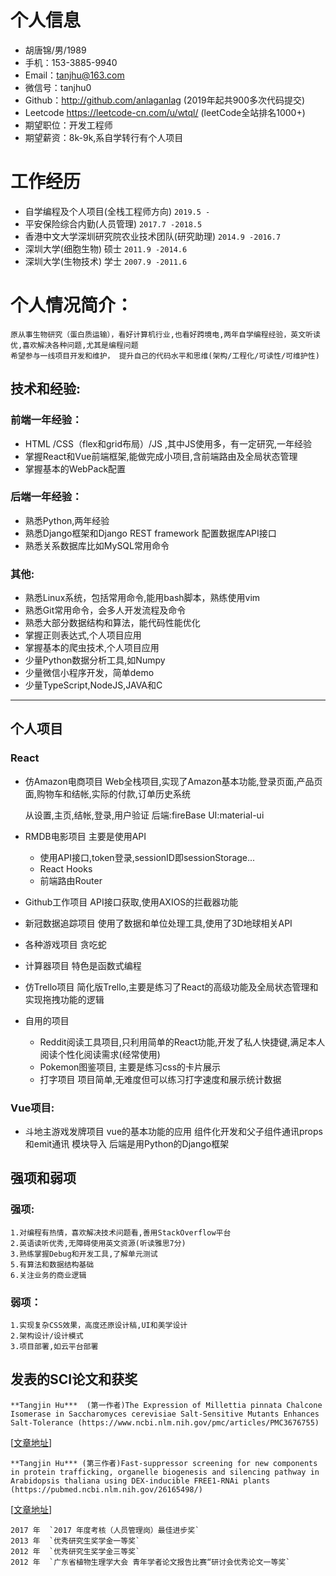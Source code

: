# 个人信息
- 胡唐锦/男/1989
- 手机：153-3885-9940
- Email：tanjhu@163.com 
- 微信号：tanjhu0
- Github：http://github.com/anlaganlag
 (2019年起共900多次代码提交)
- Leetcode https://leetcode-cn.com/u/wtql/
(leetCode全站排名1000+)
- 期望职位：开发工程师
- 期望薪资：8k-9k,系自学转行有个人项目

# 工作经历
 - 自学编程及个人项目(全栈工程师方向) `2019.5 -`
 - 平安保险综合内勤(人员管理) `2017.7 -2018.5`
 - 香港中文大学深圳研究院农业技术团队(研究助理) `2014.9 -2016.7`
 - 深圳大学(细胞生物)  硕士 `2011.9 -2014.6`
 - 深圳大学(生物技术)  学士 `2007.9 -2011.6`


 # 个人情况简介：
    原从事生物研究（蛋白质运输），看好计算机行业,也看好跨境电,两年自学编程经验，英文听读优,喜欢解决各种问题,尤其是编程问题
    希望参与一线项目开发和维护， 提升自己的代码水平和思维(架构/工程化/可读性/可维护性)


## 技术和经验:
### **前端一年经验**：
 - HTML /CSS（flex和grid布局）/JS ,其中JS使用多，有一定研究,一年经验
 - 掌握React和Vue前端框架,能做完成小项目,含前端路由及全局状态管理
 - 掌握基本的WebPack配置

### **后端一年经验**：
 - 熟悉Python,两年经验
 - 熟悉Django框架和Django REST framework 配置数据库API接口
 - 熟悉关系数据库比如MySQL常用命令
### **其他**:
 - 熟悉Linux系统，包括常用命令,能用bash脚本，熟练使用vim
 - 熟悉Git常用命令，会多人开发流程及命令
 - 熟悉大部分数据结构和算法，能代码性能优化
 - 掌握正则表达式,个人项目应用
 - 掌握基本的爬虫技术,个人项目应用
 - 少量Python数据分析工具,如Numpy
 - 少量微信小程序开发，简单demo
 - 少量TypeScript,NodeJS,JAVA和C
---

## 个人项目
### React

- 仿Amazon电商项目
    Web全栈项目,实现了Amazon基本功能,登录页面,产品页面,购物车和结帐,实际的付款,订单历史系统
    
    从设置,主页,结帐,登录,用户验证
    后端:fireBase
    UI:material-ui

- RMDB电影项目
    主要是使用API
    - 使用API接口,token登录,sessionID即sessionStorage...
    - React Hooks
    - 前端路由Router

- Github工作项目
    API接口获取,使用AXIOS的拦截器功能

- 新冠数据追踪项目
    使用了数据和单位处理工具,使用了3D地球相关API

- 各种游戏项目
    贪吃蛇 

- 计算器项目 
    特色是函数式编程

- 仿Trello项目
    简化版Trello,主要是练习了React的高级功能及全局状态管理和实现拖拽功能的逻辑
    

- 自用的项目
    - Reddit阅读工具项目,只利用简单的React功能,开发了私人快捷键,满足本人阅读个性化阅读需求(经常使用)
    - Pokemon图鉴项目,
        主要是练习css的卡片展示
    - 打字项目
    项目简单,无难度但可以练习打字速度和展示统计数据





### Vue项目:
- 斗地主游戏发牌项目
        vue的基本功能的应用
        组件化开发和父子组件通讯props和emit通讯
        模块导入
        后端是用Python的Django框架



    


## 强项和弱项
### 强项:
    1.对编程有热情，喜欢解决技术问题看,善用StackOverflow平台
	2.英语读听优秀,无障碍使用英文资源(听读雅思7分)
    3.熟练掌握Debug和开发工具,了解单元测试
    5.有算法和数据结构基础
    6.关注业务的商业逻辑

### 弱项：
	1.实现复杂CSS效果，高度还原设计稿,UI和美学设计
    2.架构设计/设计模式
    3.项目部署,如云平台部署


## 发表的SCI论文和获奖

    **Tangjin Hu***  (第一作者)The Expression of Millettia pinnata Chalcone Isomerase in Saccharomyces cerevisiae Salt-Sensitive Mutants Enhances Salt-Tolerance (https://www.ncbi.nlm.nih.gov/pmc/articles/PMC3676755)
[[文章地址](https://www.ncbi.nlm.nih.gov/pmc/articles/PMC3676755/)]

    **Tangjin Hu*** (第三作者)Fast-suppressor screening for new components in protein trafficking, organelle biogenesis and silencing pathway in Arabidopsis thaliana using DEX-inducible FREE1-RNAi plants (https://pubmed.ncbi.nlm.nih.gov/26165498/)
[[文章地址](https://pubmed.ncbi.nlm.nih.gov/26165498/)]

    2017 年	`2017 年度考核（人员管理岗）最佳进步奖`
    2013 年	`优秀研究生奖学金一等奖`
    2012 年	`优秀研究生奖学金三等奖`
    2012 年	`广东省植物生理学大会 青年学者论文报告比赛“研讨会优秀论文一等奖`
